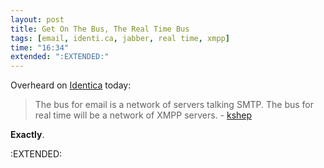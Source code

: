 ```yaml
---
layout: post
title: Get On The Bus, The Real Time Bus
tags: [email, identi.ca, jabber, real time, xmpp]
time: "16:34"
extended: ":EXTENDED:"
---
```


Overheard on [Identica](http://identi.ca) today:

> The bus for email is a network of servers talking SMTP. The bus for real time will be a network of XMPP servers. - [kshep](http://identi.ca/notice/1091545)

**Exactly**.

:EXTENDED:


